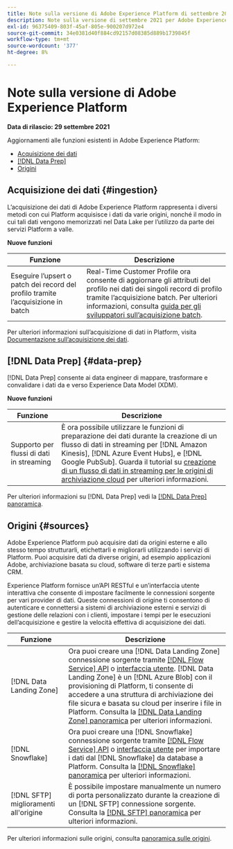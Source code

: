 ```yaml
---
title: Note sulla versione di Adobe Experience Platform di settembre 2021
description: Note sulla versione di settembre 2021 per Adobe Experience Platform.
exl-id: 96375409-803f-45af-805e-900207d972e4
source-git-commit: 34e0381d40f884cd92157d08385d889b1739845f
workflow-type: tm+mt
source-wordcount: '377'
ht-degree: 8%

---
```


# Note sulla versione di Adobe Experience Platform

**Data di rilascio: 29 settembre 2021**

Aggiornamenti alle funzioni esistenti in Adobe Experience Platform:

- [Acquisizione dei dati](#ingestion)
- [[!DNL Data Prep]](#data-prep)
- [Origini](#sources)

## Acquisizione dei dati {#ingestion}

L’acquisizione dei dati di Adobe Experience Platform rappresenta i diversi metodi con cui Platform acquisisce i dati da varie origini, nonché il modo in cui tali dati vengono memorizzati nel Data Lake per l’utilizzo da parte dei servizi Platform a valle.

**Nuove funzioni**

| Funzione | Descrizione |
|------- | -----------|
| Eseguire l’upsert o patch dei record del profilo tramite l’acquisizione in batch | Real-Time Customer Profile ora consente di aggiornare gli attributi del profilo nei dati dei singoli record di profilo tramite l’acquisizione batch. Per ulteriori informazioni, consulta [guida per gli sviluppatori sull’acquisizione batch](../../ingestion/batch-ingestion/api-overview.md). |

Per ulteriori informazioni sull’acquisizione di dati in Platform, visita [Documentazione sull’acquisizione dei dati](../../ingestion/home.md).

## [!DNL Data Prep] {#data-prep}

[!DNL Data Prep] consente ai data engineer di mappare, trasformare e convalidare i dati da e verso Experience Data Model (XDM).

**Nuove funzioni**

| Funzione | Descrizione |
| --- | --- |
| Supporto per flussi di dati in streaming | È ora possibile utilizzare le funzioni di preparazione dei dati durante la creazione di un flusso di dati in streaming per [!DNL Amazon Kinesis], [!DNL Azure Event Hubs], e [!DNL Google PubSub]. Guarda il tutorial su [creazione di un flusso di dati in streaming per le origini di archiviazione cloud](../../sources/tutorials/ui/dataflow/streaming/cloud-storage-streaming.md) per ulteriori informazioni. |

Per ulteriori informazioni su [!DNL Data Prep] vedi la [[!DNL Data Prep] panoramica](../../data-prep/home.md).

## Origini {#sources}

Adobe Experience Platform può acquisire dati da origini esterne e allo stesso tempo strutturarli, etichettarli e migliorarli utilizzando i servizi di Platform. Puoi acquisire dati da diverse origini, ad esempio applicazioni Adobe, archiviazione basata su cloud, software di terze parti e sistema CRM.

Experience Platform fornisce un’API RESTful e un’interfaccia utente interattiva che consente di impostare facilmente le connessioni sorgente per vari provider di dati. Queste connessioni di origine ti consentono di autenticare e connettersi a sistemi di archiviazione esterni e servizi di gestione delle relazioni con i clienti, impostare i tempi per le esecuzioni dell’acquisizione e gestire la velocità effettiva di acquisizione dei dati.

| Funzione | Descrizione |
| --- | --- |
| [!DNL Data Landing Zone] | Ora puoi creare una [!DNL Data Landing Zone] connessione sorgente tramite [[!DNL Flow Service] API](../../sources/tutorials/api/create/cloud-storage/data-landing-zone.md) o [interfaccia utente](../../sources/tutorials/ui/create/cloud-storage/data-landing-zone.md). [!DNL Data Landing Zone] è un [!DNL Azure Blob] con il provisioning di Platform, ti consente di accedere a una struttura di archiviazione dei file sicura e basata su cloud per inserire i file in Platform. Consulta la [[!DNL Data Landing Zone] panoramica](../../sources/connectors/cloud-storage/data-landing-zone.md) per ulteriori informazioni. |
| [!DNL Snowflake] | Ora puoi creare una [!DNL Snowflake] connessione sorgente tramite [[!DNL Flow Service] API](../../sources/tutorials/api/create/databases/snowflake.md) o [interfaccia utente](../../sources/tutorials/ui/create/databases/snowflake.md) per importare i dati dal [!DNL Snowflake] da database a Platform. Consulta la [[!DNL Snowflake] panoramica](../../sources/connectors/databases/snowflake.md) per ulteriori informazioni. |
| [!DNL SFTP] miglioramenti all&#39;origine | È possibile impostare manualmente un numero di porta personalizzato durante la creazione di un [!DNL SFTP] connessione sorgente. Consulta la [[!DNL SFTP] panoramica](../../sources/connectors/cloud-storage/sftp.md) per ulteriori informazioni. |

Per ulteriori informazioni sulle origini, consulta [panoramica sulle origini](../../sources/home.md).
